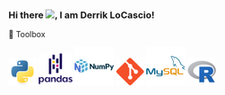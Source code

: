 ### Hi there <img src="https://raw.githubusercontent.com/MartinHeinz/MartinHeinz/master/wave.gif" width="30px">, I am Derrik LoCascio!

🧰 Toolbox

<img src="https://github.com/devicons/devicon/blob/master/icons/python/python-original.svg" alt="Python logo" width="50" height="50" /> <img 
src="https://github.com/devicons/devicon/blob/master/icons/pandas/pandas-original-wordmark.svg" alt="Pandas logo" width="60" height="60" /> <img
src="https://github.com/devicons/devicon/blob/master/icons/numpy/numpy-original-wordmark.svg" alt="Numpy logo" width="70" height="70" /> <img
src="https://github.com/devicons/devicon/blob/master/icons/git/git-original.svg" alt="Git logo" width="50" height="50" /> <img
src="https://github.com/devicons/devicon/blob/master/icons/mysql/mysql-original-wordmark.svg" alt="MySQL logo" width="70" height="70" /> <img
src="https://github.com/devicons/devicon/blob/master/icons/r/r-original.svg" alt="R logo" width="50" height="50" />

<!--
**dloc17/dloc17** is a ✨ _special_ ✨ repository because its `README.md` (this file) appears on your GitHub profile.

Here are some ideas to get you started:

- 🔭 I’m currently working on ...
- 🌱 I’m currently learning ...
- 👯 I’m looking to collaborate on ...
- 🤔 I’m looking for help with ...
- 💬 Ask me about ...
- 📫 How to reach me: ...
- 😄 Pronouns: ...
- ⚡ Fun fact: ...
-->
